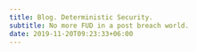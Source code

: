 ```yaml
---
title: Blog. Deterministic Security.
subtitle: No more FUD in a post breach world.
date: 2019-11-20T09:23:33+06:00
---
```


